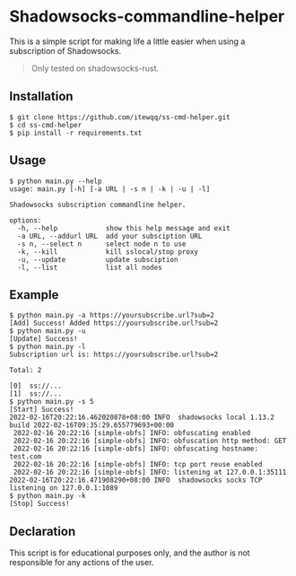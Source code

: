 # Shadowsocks-commandline-helper

This is a simple script for making life a little easier when using a subscription of Shadowsocks.

> Only tested on shadowsocks-rust. 

## Installation

```shell
$ git clone https://github.com/itewqq/ss-cmd-helper.git
$ cd ss-cmd-helper
$ pip install -r requirements.txt
```

## Usage

```shell
$ python main.py --help
usage: main.py [-h] [-a URL | -s n | -k | -u | -l]

Shadowsocks subscription commandline helper.

options:
  -h, --help            show this help message and exit
  -a URL, --addurl URL  add your subsciption URL
  -s n, --select n      select node n to use
  -k, --kill            kill sslocal/stop proxy
  -u, --update          update subsciption
  -l, --list            list all nodes
```

## Example

```shell
$ python main.py -a https://yoursubscribe.url?sub=2
[Add] Success! Added https://yoursubscribe.url?sub=2
$ python main.py -u
[Update] Success!
$ python main.py -l
Subscription url is: https://yoursubscribe.url?sub=2

Total: 2

[0]  ss://...
[1]  ss://...
$ python main.py -s 5
[Start] Success!
2022-02-16T20:22:16.462020878+08:00 INFO  shadowsocks local 1.13.2 build 2022-02-16T09:35:29.655779693+00:00
 2022-02-16 20:22:16 [simple-obfs] INFO: obfuscating enabled
 2022-02-16 20:22:16 [simple-obfs] INFO: obfuscation http method: GET
 2022-02-16 20:22:16 [simple-obfs] INFO: obfuscating hostname: test.com
 2022-02-16 20:22:16 [simple-obfs] INFO: tcp port reuse enabled
 2022-02-16 20:22:16 [simple-obfs] INFO: listening at 127.0.0.1:35111
2022-02-16T20:22:16.471908290+08:00 INFO  shadowsocks socks TCP listening on 127.0.0.1:1089
$ python main.py -k
[Stop] Success!
```

## Declaration

This script is for educational purposes only, and the author is not responsible for any actions of the user.
